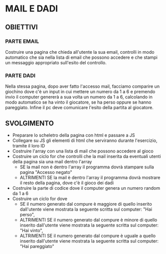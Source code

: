 # MAIL E DADI

## OBIETTIVI

### PARTE EMAIL

Costruire una pagina che chieda all'utente la sua email, controlli in modo automatico che sia nella lista di email che possono accedere e che stampi un messaggio appropriato sull'esito del controllo.

### PARTE DADI

Nella stessa pagina, dopo aver fatto l'accesso mail, facciamo comparire un giochino dove c'è un input in cui mettere un numero da 1 a 6 e premendo invio il computer genererà a sua volta un numero da 1 a 6, calcolando in modo automatico se ha vinto il giocatore, se ha perso oppure se hanno pareggiato. Infine il pc deve comunicare l'esito della partita al giocatore.

## SVOLGIMENTO

- Preparare lo scheletro della pagina con html e passare a JS
- Collegare su JS gli elementi di html che serviranno durante l'esercizio, tramite il loro ID
- Costruire l'array con una lista di mail che possono accedere al gioco
- Costruire un ciclo for che controlli che la mail inserita da eventuali utenti della pagina sia una mail dentro l'array
  - SE la mail non è dentro l'array il programma dovrà stampare sulla pagina "Accesso negato"
  - ALTRIMENTI SE la mail è dentro l'array il programma dovrà mostrare il resto della pagina, dove c'è il gioco dei dadi
- Costruire la parte di codice dove il computer genera un numero random da 1 a 6
- Costruire un ciclo for dove
  - SE il numero generato dal compure è maggiore di quello inserito dall'utente viene mostrata la seguente scritta sul computer: "Hai perso",
  - ALTRIMENTI SE il numero generato dal compure è minore di quello inserito dall'utente viene mostrata la seguente scritta sul computer: "Hai vinto",
  - ALTRIMENTI SE il numero generato dal compure è uguale a quello inserito dall'utente viene mostrata la seguente scritta sul computer: "Hai pareggiato"
